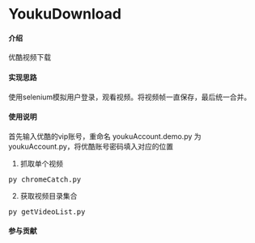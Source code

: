 # YoukuDownload

#### 介绍
优酷视频下载

#### 实现思路
使用selenium模拟用户登录，观看视频。将视频帧一直保存，最后统一合并。

#### 使用说明
首先输入优酷的vip账号，重命名 youkuAccount.demo.py 为 youkuAccount.py，将优酷账号密码填入对应的位置

1. 抓取单个视频
<pre>py chromeCatch.py</pre>
2. 获取视频目录集合
<pre>py getVideoList.py</pre>

#### 参与贡献